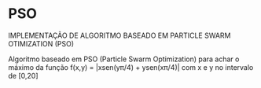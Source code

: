 # PSO
IMPLEMENTAÇÃO DE ALGORITMO BASEADO EM PARTICLE SWARM OTIMIZATION (PSO)

Algoritmo baseado em PSO (Particle Swarm Optimization) para achar o máximo da função f(x,y) = |xsen(yπ/4) + ysen(xπ/4)| com x e y
no intervalo de [0,20]
